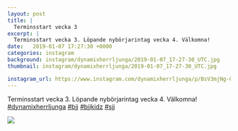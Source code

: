 ```yaml
---
layout: post
title: |
  Terminsstart vecka 3
excerpt: |
  Terminsstart vecka 3. Löpande nybörjarintag vecka 4. Välkomna!    
date:   2019-01-07 17:27:30 +0000
categories: instagram
background: instagram/dynamixherrljunga/2019-01-07_17-27-30_UTC.jpg
thumbnail: instagram/dynamixherrljunga/2019-01-07_17-27-30_UTC.jpg

instagram_url: https://www.instagram.com/dynamixherrljunga/p/BsV3mjNg-Or
---
```

Terminsstart vecka 3. Löpande nybörjarintag vecka 4. Välkomna! [#dynamixherrljunga](https://www.instagram.com/explore/tags/dynamixherrljunga/) [#bjj](https://www.instagram.com/explore/tags/bjj/) [#bjjkidz](https://www.instagram.com/explore/tags/bjjkidz/) [#sjj](https://www.instagram.com/explore/tags/sjj/)



<img src='{{ site.baseurl }}/instagram/dynamixherrljunga/2019-01-07_17-27-30_UTC.jpg' class='img-fluid' />
